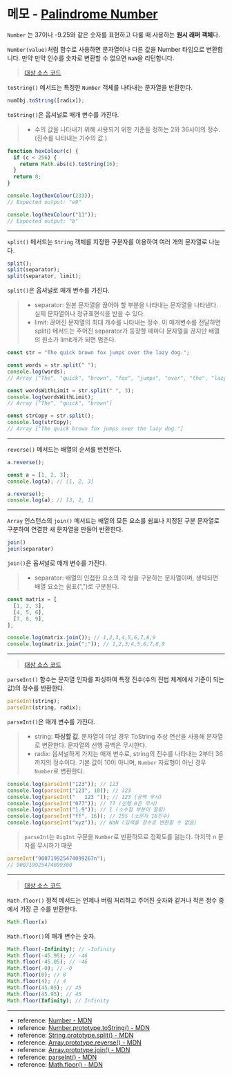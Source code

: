 # 메모 - [Palindrome Number](https://leetcode.com/problems/palindrome-number/description/)

`Number` 는 37이나 -9.25와 같은 숫자를 표현하고 다룰 때 사용하는 **원시 래퍼 객체**다.

`Number(value)`처럼 함수로 사용하면 문자열이나 다른 값을 Number 타입으로 변환합니다. 만약 만약 인수를 숫자로 변환할 수 없으면 `NaN`을 리턴합니다.

> [대상 소스 코드](./Palindrome-Number.ts#L29)

`toString()` 메서드는 특정한 `Number` 객체를 나타내는 문자열을 반환한다.

```javascript
numObj.toString([radix]);
```

`toString()`은 옵셔널로 매개 변수를 가진다.

> - 수의 값을 나타내기 위해 사용되기 위한 기준을 정하는 2와 36사이의 정수. (진수를 나타내는 기수의 값.)

```javascript
function hexColour(c) {
  if (c < 256) {
    return Math.abs(c).toString(16);
  }
  return 0;
}

console.log(hexColour(233));
// Expected output: "e9"

console.log(hexColour("11"));
// Expected output: "b"
```

---
`split()` 메서드는 `String` 객체를 지정한 구분자를 이용하여 여러 개의 문자열로 나눈다.

```javascript
split();
split(separator);
split(separator, limit);
```

`split()`은 옵셔널로 매개 변수를 가진다.

> - separator: 원본 문자열을 끊어야 할 부분을 나타내는 문자열을 나타낸다. 실제 문자열이나 정규표현식을 받을 수 있다.  
> - limit: 끊어진 문자열의 최대 개수를 나타내는 정수. 이 매개변수를 전달하면 split() 메서드는 주어진 separator가 등장할 때마다 문자열을 끊지만 배열의 원소가 limit개가 되면 멈춘다.

```javascript
const str = "The quick brown fox jumps over the lazy dog.";

const words = str.split(" ");
console.log(words);
// Array ["The", "quick", "brown", "fox", "jumps", "over", "the", "lazy", "dog."]

const wordsWithLimit = str.split(" ", 3);
console.log(wordsWithLimit);
// Array ["The", "quick", "brown"]

const strCopy = str.split();
console.log(strCopy);
// Array ["The quick brown fox jumps over the lazy dog."]
```

---
`reverse()` 메서드는 배열의 순서를 반전한다.

```javascript
a.reverse();
```

```javascript
const a = [1, 2, 3];
console.log(a); // [1, 2, 3]

a.reverse();
console.log(a); // [3, 2, 1]
```

---
`Array` 인스턴스의 `join()` 메서드는 배열의 모든 요소를 쉼표나 지정된 구분 문자열로 구분하여 연결한 새 문자열을 만들어 반환한다.

```javascript
join()
join(separator)
```

`join()`은 옵셔널로 매개 변수를 가진다.

> - separator: 배열의 인접한 요소의 각 쌍을 구분하는 문자열이며, 생략되면 배열 요소는 쉼표(",")로 구분된다.

```javascript
const matrix = [
  [1, 2, 3],
  [4, 5, 6],
  [7, 8, 9],
];

console.log(matrix.join()); // 1,2,3,4,5,6,7,8,9
console.log(matrix.join(";")); // 1,2,3;4,5,6;7,8,9
```

---
> [대상 소스 코드](./Palindrome-Number.ts#L31)

`parseInt()` 함수는 문자열 인자를 파싱하여 특정 진수(수의 진법 체계에서 기준이 되는 값)의 정수를 반환한다.

```javascript
parseInt(string);
parseInt(string, radix);
```

`parseInt()`은 매개 변수를 가진다.

> - string: **파싱할 값**. 문자열이 아닐 경우 ToString 추상 연산을 사용해 문자열로 변환한다. 문자열의 선행 공백은 무시한다.
> - radix: 옵셔널하게 가지는 매개 변수로, string의 진수를 나타내는 2부터 36까지의 정수이다. 기본 값이 10이 아니며, `Number` 자료형이 아닌 경우 `Number`로 변환한다.

```javascript
console.log(parseInt("123")); // 123
console.log(parseInt("123", 10)); // 123
console.log(parseInt("   123 ")); // 123 (공백 무시)
console.log(parseInt("077")); // 77 (선행 0은 무시)
console.log(parseInt("1.9")); // 1 (소수점 부분이 잘림)
console.log(parseInt("ff", 16)); // 255 (소문자 16진수)
console.log(parseInt("xyz")); // NaN (입력을 정수로 변환할 수 없음)
```

> `parseInt`는 `BigInt` 구문을 `Number`로 반환하므로 정확도를 잃는다. 마지막 n 문자를 무시하기 때문

```javascript
parseInt("900719925474099267n");
// 900719925474099300
```

---

> [대상 소스 코드](./Palindrome-Number.ts#L43)

`Math.floor()` 정적 메서드는 언제나 버림 처리하고 주어진 숫자와 같거나 작은 정수 중에서 가장 큰 수를 반환한다.

```javascript
Math.floor(x)
```

`Math.floor()`의 매개 변수는 숫자.

```javascript
Math.floor(-Infinity); // -Infinity
Math.floor(-45.95); // -46
Math.floor(-45.05); // -46
Math.floor(-0); // -0
Math.floor(0); // 0
Math.floor(4); // 4
Math.floor(45.05); // 45
Math.floor(45.95); // 45
Math.floor(Infinity); // Infinity
```

---

- reference: [Number - MDN](<https://developer.mozilla.org/ko/docs/Web/JavaScript/Reference/Global_Objects/Number>)
- reference: [Number.prototype.toString() - MDN](<https://developer.mozilla.org/ko/docs/Web/JavaScript/Reference/Global_Objects/Number/toString>)
- reference: [String.prototype.split() - MDN](<https://developer.mozilla.org/ko/docs/Web/JavaScript/Reference/Global_Objects/String/split>)
- reference: [Array.prototype.reverse() - MDN](<https://developer.mozilla.org/ko/docs/Web/JavaScript/Reference/Global_Objects/Array/reverse>)
- reference: [Array.prototype.join() - MDN](<https://developer.mozilla.org/ko/docs/Web/JavaScript/Reference/Global_Objects/Array/join>)
- reference: [parseInt() - MDN](<https://developer.mozilla.org/ko/docs/Web/JavaScript/Reference/Global_Objects/parseInt>)
- reference: [Math.floor() - MDN](<https://developer.mozilla.org/ko/docs/Web/JavaScript/Reference/Global_Objects/Math/floor>)
